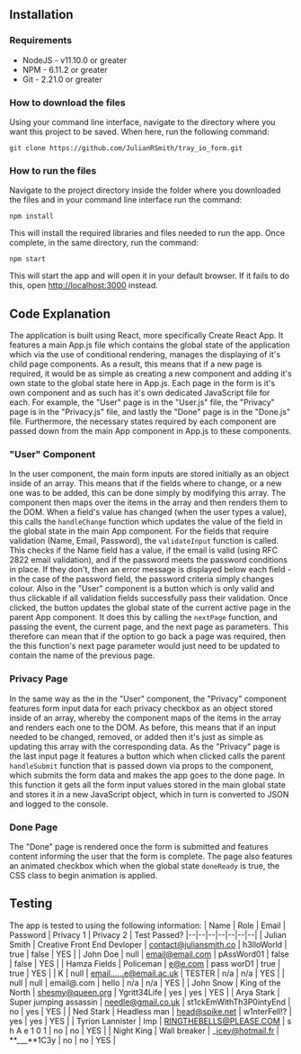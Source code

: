 ## Installation

### Requirements

-   NodeJS - v11.10.0 or greater
-   NPM - 6.11.2 or greater
-   Git - 2.21.0 or greater

### How to download the files

Using your command line interface, navigate to the directory where you want this project to be saved. When here, run the following command:

`git clone https://github.com/JulianRSmith/tray_io_form.git`

### How to run the files

Navigate to the project directory inside the folder where you downloaded the files and in your command line interface run the command:

`npm install`

This will install the required libraries and files needed to run the app. Once complete, in the same directory, run the command:

`npm start`

This will start the app and will open it in your default browser. If it fails to do this, open [http://localhost:3000](http://localhost:3000) instead.

## Code Explanation

The application is built using React, more specifically Create React App. It features a main App.js file which contains the global state of the application which via the use of conditional rendering, manages the displaying of it's child page components. As a result, this means that if a new page is required, it would be as simple as creating a new component and adding it's own state to the global state here in App.js.
Each page in the form is it's own component and as such has it's own dedicated JavaScript file for each. For example, the "User" page is in the "User.js" file, the "Privacy" page is in the "Privacy.js" file, and lastly the "Done" page is in the "Done.js" file. Furthermore, the necessary states required by each component are passed down from the main App component in App.js to these components.

### "User" Component

In the user component, the main form inputs are stored initially as an object inside of an array. This means that if the fields where to change, or a new one was to be added, this can be done simply by modifying this array. The component then maps over the items in the array and then renders them to the DOM. When a field's value has changed (when the user types a value), this calls the `handleChange` function which updates the value of the field in the global state in the main App component.
For the fields that require validation (Name, Email, Password), the `validateInput` function is called. This checks if the Name field has a value, if the email is valid (using RFC 2822 email validation), and if the password meets the password conditions in place. If they don't, then an error message is displayed below each field - in the case of the password field, the password criteria simply changes colour.
Also in the "User" component is a button which is only valid and thus clickable if all validation fields successfully pass their validation. Once clicked, the button updates the global state of the current active page in the parent App component. It does this by calling the `nextPage` function, and passing the event, the current page, and the next page as parameters. This therefore can mean that if the option to go back a page was required, then the this function's next page parameter would just need to be updated to contain the name of the previous page.

### Privacy Page

In the same way as the in the "User" component, the "Privacy" component features form input data for each privacy checkbox as an object stored inside of an array, whereby the component maps of the items in the array and renders each one to the DOM. As before, this means that if an input needed to be changed, removed, or added then it's just as simple as updating this array with the corresponding data.
As the "Privacy" page is the last input page it features a button which when clicked calls the parent `handleSubmit` function that is passed down via props to the component, which submits the form data and makes the app goes to the done page. In this function it gets all the form input values stored in the main global state and stores it in a new JavaScript object, which in turn is converted to JSON and logged to the console.

### Done Page

The "Done" page is rendered once the form is submitted and features content informing the user that the form is complete. The page also features an animated checkbox which when the global state `doneReady` is true, the CSS class to begin animation is applied.

## Testing

The app is tested to using the following information:
| Name | Role | Email | Password | Privacy 1 | Privacy 2 | Test Passed?
|--|--|--|--|--|--|--|
| Julian Smith | Creative Front End Devloper | contact@juliansmith.co | h3lloWorld | true | false | YES |
| John Doe | null | email@email.com | pAssWord01 | false | false | YES |
| Hamza Fields | Policeman | e@e.com | pass worD1 | true | true | YES |
| K | null | email......e@email.ac.uk | TESTER | n/a | n/a | YES |
| null | null | email@.com | hello | n/a | n/a | YES |
| John Snow | King of the North | shesmy@queen.org | Ygritt34Life | yes | yes | YES |
| Arya Stark | Super jumping assassin | needle@gmail.co.uk | st1ckEmWithTh3P0intyEnd | no | yes | YES |
| Ned Stark | Headless man | head@spike.net | w1nterFell!? | yes | yes | YES |
| Tyrion Lannister | Imp | RINGTHEBELLS@PLEASE.COM | s h A e 1 0 1 | no | no | YES |
| Night King | Wall breaker | \_icey@hotmail.fr | **\_\_\_**1C3y | no | no | YES |
